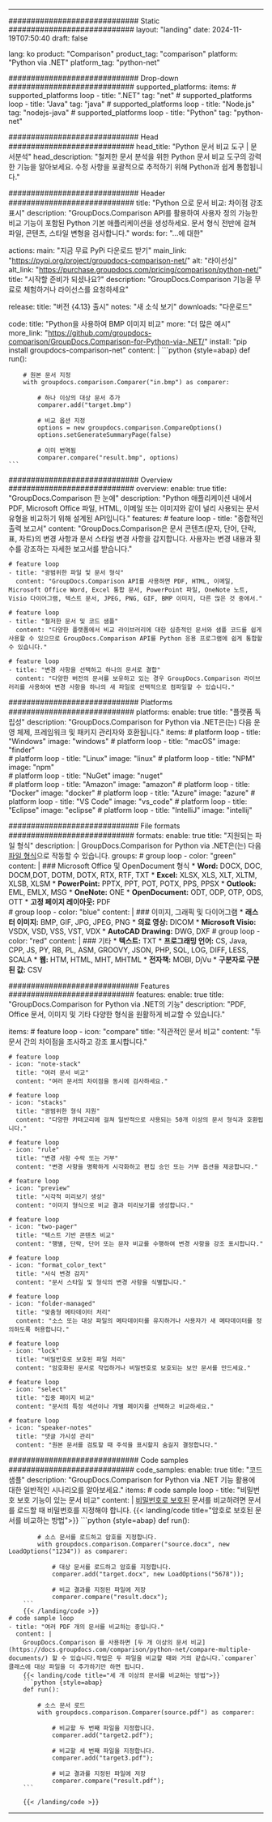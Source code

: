 
---
############################# Static ############################
layout: "landing"
date: 2024-11-19T07:50:40
draft: false

lang: ko
product: "Comparison"
product_tag: "comparison"
platform: "Python via .NET"
platform_tag: "python-net"

############################# Drop-down ############################
supported_platforms:
  items:
    # supported_platforms loop
    - title: ".NET"
      tag: "net"
    # supported_platforms loop
    - title: "Java"
      tag: "java"
    # supported_platforms loop
    - title: "Node.js"
      tag: "nodejs-java"
    # supported_platforms loop
    - title: "Python"
      tag: "python-net"

############################# Head ############################
head_title: "Python 문서 비교 도구 | 문서분석"
head_description: "철저한 문서 분석을 위한 Python 문서 비교 도구의 강력한 기능을 알아보세요. 수정 사항을 포괄적으로 추적하기 위해 Python과 쉽게 통합됩니다."

############################# Header ############################
title: "Python 으로 문서 비교: 차이점 강조 표시"
description: "GroupDocs.Comparison API를 활용하여 사용자 정의 가능한 비교 기능이 포함된 Python 기본 애플리케이션을 생성하세요. 문서 형식 전반에 걸쳐 파일, 콘텐츠, 스타일 변형을 검사합니다."
words:
  for: "...에 대한"

actions:
  main: "지금 무료 PyPi 다운로드 받기"
  main_link: "https://pypi.org/project/groupdocs-comparison-net/"
  alt: "라이선싱"
  alt_link: "https://purchase.groupdocs.com/pricing/comparison/python-net/"
  title: "시작할 준비가 되셨나요?"
  description: "GroupDocs.Comparison 기능을 무료로 체험하거나 라이선스를 요청하세요"

release:
  title: "버전 {4.13} 출시"
  notes: "새 소식 보기"
  downloads: "다운로드"

code:
  title: "Python을 사용하여 BMP 이미지 비교"
  more: "더 많은 예시"
  more_link: "https://github.com/groupdocs-comparison/GroupDocs.Comparison-for-Python-via-.NET/"
  install: "pip install groupdocs-comparison-net"
  content: |
    ```python {style=abap}
    def run():

        # 원본 문서 지정
        with groupdocs.comparison.Comparer("in.bmp") as comparer:

            # 하나 이상의 대상 문서 추가
            comparer.add("target.bmp")

            # 비교 옵션 지정
            options = new groupdocs.comparison.CompareOptions()
            options.setGenerateSummaryPage(false)

            # 이미 번역됨
            comparer.compare("result.bmp", options)
    ```

############################# Overview ############################
overview:
  enable: true
  title: "GroupDocs.Comparison 한 눈에"
  description: "Python 애플리케이션 내에서 PDF, Microsoft Office 파일, HTML, 이메일 또는 이미지와 같이 널리 사용되는 문서 유형을 비교하기 위해 설계된 API입니다."
  features:
    # feature loop
    - title: "종합적인 출력 보고서"
      content: "GroupDocs.Comparison은 문서 콘텐츠(문자, 단어, 단락, 표, 차트)의 변경 사항과 문서 스타일 변경 사항을 감지합니다. 사용자는 변경 내용과 횟수를 강조하는 자세한 보고서를 받습니다."

    # feature loop
    - title: "광범위한 파일 및 문서 형식"
      content: "GroupDocs.Comparison API를 사용하면 PDF, HTML, 이메일, Microsoft Office Word, Excel 통합 문서, PowerPoint 파일, OneNote 노트, Visio 다이어그램, 텍스트 문서, JPEG, PNG, GIF, BMP 이미지, 다른 많은 것 중에서."

    # feature loop
    - title: "철저한 문서 및 코드 샘플"
      content: "다양한 플랫폼에서 비교 라이브러리에 대한 심층적인 문서와 샘플 코드를 쉽게 사용할 수 있으므로 GroupDocs.Comparison API를 Python 응용 프로그램에 쉽게 통합할 수 있습니다."

    # feature loop
    - title: "변경 사항을 선택하고 하나의 문서로 결합"
      content: "다양한 버전의 문서를 보유하고 있는 경우 GroupDocs.Comparison 라이브러리를 사용하여 변경 사항을 하나의 새 파일로 선택적으로 컴파일할 수 있습니다."

############################# Platforms ############################
platforms:
  enable: true
  title: "플랫폼 독립성"
  description: "GroupDocs.Comparison for Python via .NET은(는) 다음 운영 체제, 프레임워크 및 패키지 관리자와 호환됩니다."
  items:
    # platform loop
    - title: "Windows"
      image: "windows"
    # platform loop
    - title: "macOS"
      image: "finder"      
    # platform loop
    - title: "Linux"
      image: "linux"
    # platform loop
    - title: "NPM"
      image: "npm"  
    # platform loop
    - title: "NuGet"
      image: "nuget"      
    # platform loop
    - title: "Amazon"
      image: "amazon"
    # platform loop
    - title: "Docker"
      image: "docker"
    # platform loop
    - title: "Azure"
      image: "azure"
    # platform loop
    - title: "VS Code"
      image: "vs_code"
    # platform loop
    - title: "Eclipse"
      image: "eclipse"
    # platform loop
    - title: "IntelliJ"
      image: "intellij"

############################# File formats ############################
formats:
  enable: true
  title: "지원되는 파일 형식"
  description: |
    GroupDocs.Comparison for Python via .NET은(는) 다음 [파일 형식](https://docs.groupdocs.com/comparison/net/supported-document-formats/)으로 작동할 수 있습니다.
  groups:
    # group loop
    - color: "green"
      content: |
        ### Microsoft Office 및 OpenDocument 형식
        * **Word:** DOCX, DOC, DOCM,DOT, DOTM, DOTX, RTX, RTF, TXT
        * **Excel:** XLSX, XLS, XLT, XLTM, XLSB, XLSM
        * **PowerPoint:** PPTX, PPT, POT, POTX, PPS, PPSX
        * **Outlook:** EML, EMLX, MSG
        * **OneNote:** ONE
        * **OpenDocument:** ODT, ODP, OTP, ODS, OTT
        * **고정 페이지 레이아웃:** PDF        
    # group loop
    - color: "blue"
      content: |
        ### 이미지, 그래픽 및 다이어그램
        * **래스터 이미지:** BMP, GIF, JPG, JPEG, PNG
        * **의료 영상:** DICOM
        * **Microsoft Visio:** VSDX, VSD, VSS, VST, VDX
        * **AutoCAD Drawing:** DWG, DXF
      # group loop
    - color: "red"
      content: |
        ### 기타
        * **텍스트:** TXT
        * **프로그래밍 언어:** CS, Java, CPP, JS, PY, RB, PL, ASM, GROOVY, JSON, PHP, SQL, LOG, DIFF, LESS, SCALA
        * **웹:** HTM, HTML, MHT, MHTML
        * **전자책:** MOBI, DjVu
        * **구분자로 구분된 값:** CSV

############################# Features ############################
features:
  enable: true
  title: "GroupDocs.Comparison for Python via .NET의 기능"
  description: "PDF, Office 문서, 이미지 및 기타 다양한 형식을 원활하게 비교할 수 있습니다."

  items:
    # feature loop
    - icon: "compare"
      title: "직관적인 문서 비교"
      content: "두 문서 간의 차이점을 조사하고 강조 표시합니다."

    # feature loop
    - icon: "note-stack"
      title: "여러 문서 비교"
      content: "여러 문서의 차이점을 동시에 검사하세요."

    # feature loop
    - icon: "stacks"
      title: "광범위한 형식 지원"
      content: "다양한 카테고리에 걸쳐 일반적으로 사용되는 50개 이상의 문서 형식과 호환됩니다."

    # feature loop
    - icon: "rule"
      title: "변경 사항 수락 또는 거부"
      content: "변경 사항을 명확하게 시각화하고 편집 승인 또는 거부 옵션을 제공합니다."

    # feature loop
    - icon: "preview"
      title: "시각적 미리보기 생성"
      content: "이미지 형식으로 비교 결과 미리보기를 생성합니다."

    # feature loop
    - icon: "two-pager"
      title: "텍스트 기반 콘텐츠 비교"
      content: "행별, 단락, 단어 또는 문자 비교를 수행하여 변경 사항을 강조 표시합니다."

    # feature loop
    - icon: "format_color_text"
      title: "서식 변경 감지"
      content: "문서 스타일 및 형식의 변경 사항을 식별합니다."

    # feature loop
    - icon: "folder-managed"
      title: "맞춤형 메타데이터 처리"
      content: "소스 또는 대상 파일의 메타데이터를 유지하거나 사용자가 새 메타데이터를 정의하도록 허용합니다."

    # feature loop
    - icon: "lock"
      title: "비밀번호로 보호된 파일 처리"
      content: "암호화된 문서로 작업하거나 비밀번호로 보호되는 보안 문서를 만드세요."

    # feature loop
    - icon: "select"
      title: "집중 페이지 비교"
      content: "문서의 특정 섹션이나 개별 페이지를 선택하고 비교하세요."

    # feature loop
    - icon: "speaker-notes"
      title: "댓글 가시성 관리"
      content: "원본 문서를 검토할 때 주석을 표시할지 숨길지 결정합니다."

############################# Code samples ############################
code_samples:
  enable: true
  title: "코드 샘플"
  description: "GroupDocs.Comparison for Python via .NET 기능 활용에 대한 일반적인 시나리오를 알아보세요."
  items:
    # code sample loop
    - title: "비밀번호 보호 기능이 있는 문서 비교"
      content: |
        [비밀번호로 보호된](https://docs.groupdocs.com/comparison/python-net/load-password-protected-documents/) 문서를 비교하려면 문서를 로드할 때 비밀번호를 지정해야 합니다.
        {{< landing/code title="암호로 보호된 문서를 비교하는 방법">}}
        ```python {style=abap}
        def run():

            # 소스 문서를 로드하고 암호를 지정합니다.
            with groupdocs.comparison.Comparer("source.docx", new LoadOptions("1234")) as comparer:

                # 대상 문서를 로드하고 암호를 지정합니다.
                comparer.add("target.docx", new LoadOptions("5678"));

                # 비교 결과를 지정된 파일에 저장
                comparer.compare("result.docx");
        ```
        {{< /landing/code >}}
    # code sample loop
    - title: "여러 PDF 개의 문서를 비교하는 중입니다."
      content: |
        GroupDocs.Comparison 를 사용하면 [두 개 이상의 문서 비교](https://docs.groupdocs.com/comparison/python-net/compare-multiple-documents/) 할 수 있습니다.작업은 두 파일을 비교할 때와 거의 같습니다.`comparer` 클래스에 대상 파일을 더 추가하기만 하면 됩니다.
        {{< landing/code title="세 개 이상의 문서를 비교하는 방법">}}
        ```python {style=abap}
        def run():

            # 소스 문서 로드
            with groupdocs.comparison.Comparer(source.pdf") as comparer:

                # 비교할 두 번째 파일을 지정합니다.
                comparer.add("target2.pdf");

                # 비교할 세 번째 파일을 지정합니다.
                comparer.add("target3.pdf");

                # 비교 결과를 지정된 파일에 저장
                comparer.compare("result.pdf");
        ```

        {{< /landing/code >}}

---